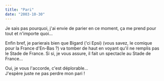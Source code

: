 ```yaml
---
title: "Pari"
date: "2003-10-30"
---
```


Je sais pas pourquoi, j'ai envie de parier en ce moment, ça me prend pour tout et n'importe quoi...  
  
Enfin bref, je parierais bien que Bigard ('ci Epsi) (vous savez, le comique pour la France d'En-Bas ?) va tomber de haut en voyant qu'il ne remplis pas le Stade de France. Si si, je vous assure, il fait un spectacle au Stade de France...  
  
Oui, je vous l'accorde, c'est déplorable...  
J'espère juste ne pas perdre mon pari !
